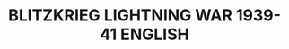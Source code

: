 ---
layout: product
title: "BLITZKRIEG LIGHTNING WAR 1939-41 ENGLISH"
price: "4000" 
desc: "Knjiga"
img_path: "/assets/img/EURO-0024.webp"
brand: "AMMO"
available: false
special_offer: false
new: false
soon: false
cat: "090000"
subcat: "090100"
subsubcat: "090101"
sifra: "EURO-0024"
popular: false
spec: false
---